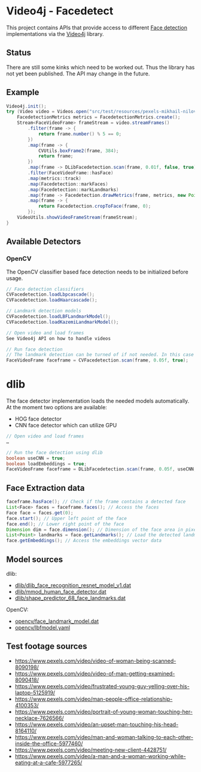 # Video4j - Facedetect

This project contains APIs that provide access to different [Face detection](https://en.wikipedia.org/wiki/Face_detection) implementations via the [Video4j](https://github.com/metaloom/video4j) library.

## Status

There are still some kinks which need to be worked out. Thus the library has not yet been published. The API may change in the future.

## Example

```java
Video4j.init();
try (Video video = Videos.open("src/test/resources/pexels-mikhail-nilov-7626566.mp4")) {
    FacedetectionMetrics metrics = FacedetectionMetrics.create();
    Stream<FaceVideoFrame> frameStream = video.streamFrames()
        .filter(frame -> {
            return frame.number() % 5 == 0;
        })
        .map(frame -> {
            CVUtils.boxFrame2(frame, 384);
            return frame;
        })
        .map(frame -> DLibFacedetection.scan(frame, 0.01f, false, true))
        .filter(FaceVideoFrame::hasFace)
        .map(metrics::track)
        .map(Facedetection::markFaces)
        .map(Facedetection::markLandmarks)
        .map(frame -> Facedetection.drawMetrics(frame, metrics, new Point(25, 45)))
        .map(frame -> {
            return Facedetection.cropToFace(frame, 0);
        });
    VideoUtils.showVideoFrameStream(frameStream);
}
```

## Available Detectors

### OpenCV

The OpenCV classifier based face detection needs to be initialized before usage.

```java
// Face detection classifiers
CVFacedetection.loadLbpcascade();
CVFacedetection.loadHaarcascade();

// Landmark detection models
CVFacedetection.loadLBFLandmarkModel();
CVFacedetection.loadKazemiLandmarkModel();

// Open video and load frames
See Video4j API on how to handle videos

// Run face detection 
// The landmark detection can be turned of if not needed. In this case no landmark model is needed.
FaceVideoFrame faceframe = CVFacedetection.scan(frame, 0.05f, true);
```

# dlib

The face detector implementation loads the needed models automatically.
At the moment two options are available:

* HOG face detector
* CNN face detector which can utilize GPU

```java
// Open video and load frames
…

// Run the face detection using dlib
boolean useCNN = true;
boolean loadEmbeddings = true;
FaceVideoFrame faceframe = DLibFacedetection.scan(frame, 0.05f, useCNN, loadEmbeddings);
```

## Face Extraction data

```java
faceframe.hasFace(); // Check if the frame contains a detected face
List<Face> faces = faceframe.faces(); // Access the faces
Face face = faces.get(0);
face.start(); // Upper left point of the face
face.end(); // Lower right point of the face
Dimension dim = face.dimension(); // Dimension of the face area in pixel
List<Point> landmarks = face.getLandmarks(); // Load the detected landmarks
face.getEmbeddings(); // Access the embeddings vector data
```

## Model sources

dlib:

* [dlib/dlib_face_recognition_resnet_model_v1.dat](https://github.com/davisking/dlib-models/blob/master/dlib_face_recognition_resnet_model_v1.dat.bz2)
* [dlib/mmod_human_face_detector.dat](http://dlib.net/files/mmod_human_face_detector.dat.bz2)
* [dlib/shape_predictor_68_face_landmarks.dat](https://raw.githubusercontent.com/italojs/facial-landmarks-recognition/master/shape_predictor_68_face_landmarks.dat)

OpenCV:

* [opencv/face_landmark_model.dat](https://raw.githubusercontent.com/opencv/opencv_3rdparty/contrib_face_alignment_20170818/face_landmark_model.dat)
* [opencv/lbfmodel.yaml](https://raw.githubusercontent.com/kurnianggoro/GSOC2017/master/data/lbfmodel.yaml)


## Test footage sources

* https://www.pexels.com/video/video-of-woman-being-scanned-8090198/
* https://www.pexels.com/video/video-of-man-getting-examined-8090418/
* https://www.pexels.com/video/frustrated-young-guy-yelling-over-his-laptop-5125919/
* https://www.pexels.com/video/man-people-office-relationship-4100353/
* https://www.pexels.com/video/portrait-of-young-woman-touching-her-necklace-7626566/
* https://www.pexels.com/video/an-upset-man-touching-his-head-8164110/
* https://www.pexels.com/video/man-and-woman-talking-to-each-other-inside-the-office-5977460/
* https://www.pexels.com/video/meeting-new-client-4428751/
* https://www.pexels.com/video/a-man-and-a-woman-working-while-eating-at-a-cafe-5977265/

